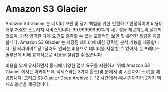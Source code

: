 # Amazon S3 Glacier

Amazon S3 Glacier 는 데이터 보관 및 장기 백업을 위한 안전하고 안정적이며 비용이 매우 저렴한 스토리지 서비스입니다. 99.99999999%의 내구성을 제공하도록 설계되었으며, 가장 엄격한 규제 요건도 충족할 수 있는 포괄적인 보안 및 유연한 용량을 제공합니다. Amazon S3 Glacier 는 저장된 데이터에 대한 강력한 분석 기능을 제공합니다. 월 테라바이트당 1달러도 안되는 비용으로 데이터를 저장할 수 있어서, 온프레미스 솔루션에 비해 효과적으로 비용을 절감할 수 있습니다.

비용을 낮게 유지하면서 동시에 다양한 검색 요구를 지원하기 위해 Amazon S3 Glacier 에서는 아카이브에 액세스하는 3가지 옵션(몇 분에서 몇 시간까지 소요)를 제공합니다. 그리고 S3 Glacier Deep Archive 는 12 시간에서 48시간까지의 2가지 액세스 옵션을 제공합니다.
